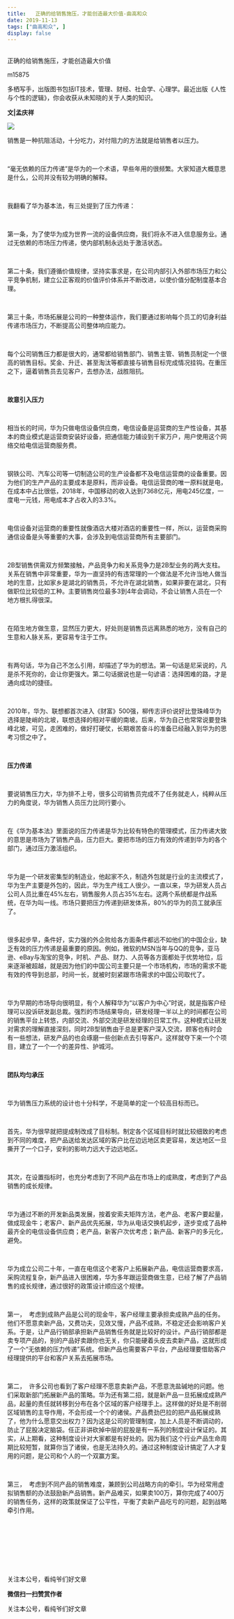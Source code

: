 ```yaml
---
title:   正确的给销售施压，才能创造最大价值-曲高和众
date: 2019-11-13
tags: ["曲高和众", ]
display: false
---
```



## 



正确的给销售施压，才能创造最大价值




m15875




多栖写手，出版图书包括IT技术，管理、财经、社会学、心理学。最近出版《人性与个性的逻辑》，你会收获从未知晓的关于人类的知识。


**文|孟庆祥**



<img class="rich_pages" data-ratio="0.744" data-s="300,640" src="https://mmbiz.qpic.cn/mmbiz_jpg/fxGMiaL5Zj1iablX4AI1TTIyz5USr4yMQPWUWXHP3vQDCr3m1wnYNsVNsN00PLNzMY2jMic29wdupibLT9xkGOiamgg/640?wx_fmt=jpeg" data-type="jpeg" data-w="500" style=""/>

销售是一种抗阻活动，十分吃力，对付阻力的方法就是给销售者以压力。

&nbsp;

“毫无依赖的压力传递”是华为的一个术语，早些年用的很频繁。大家知道大概意思是什么，公司并没有较为明确的解释。

&nbsp;

我翻看了华为基本法，有三处提到了压力传递：

&nbsp;

第一条，为了使华为成为世界一流的设备供应商，我们将永不进入信息服务业。通过无依赖的市场压力传递，使内部机制永远处于激活状态。

&nbsp;

第二十条，我们遵循价值规律，坚持实事求是，在公司内部引入外部市场压力和公平竞争机制，建立公正客观的价值评价体系并不断改进，以使价值分配制度基本合理。

&nbsp;

第三十条，市场拓展是公司的一种整体运作，我们要通过影响每个员工的切身利益传递市场压力，不断提高公司整体响应能力。

&nbsp;

每个公司销售压力都是很大的，通常都给销售部门、销售主管、销售员制定一个很高的销售目标。奖金、升迁、甚至淘汰等都直接与销售目标完成情况挂钩。在重压之下，逼着销售员去见客户，去想办法，战胜阻抗。

&nbsp;

**故意引入压力**

&nbsp;

相当长的时间，华为只做电信设备供应商，电信设备是运营商的生产性设备，其基本的商业模式是运营商安装好设备，把通信能力铺设到千家万户，用户使用这个网络交给电信运营商服务费。

&nbsp;

钢铁公司、汽车公司等一切制造公司的生产设备都不及电信运营商的设备重要。因为他们的生产产品的主要成本是原料，而非设备。电信运营商的唯一原料就是电，在成本中占比很低，2018年，中国移动的收入达到7368亿元，用电245亿度，一度电一元钱，用电成本才占收入的3.3%。

&nbsp;

电信设备对运营商的重要性就像酒店大楼对酒店的重要性一样，所以，运营商采购通信设备是头等重要的大事，会涉及到电信运营商所有主要部门。

&nbsp;

2B型销售供需双方频繁接触，产品竞争力和关系竞争力是2B型业务的两大支柱。关系在销售中非常重要，华为一直坚持的有违常理的一个做法是不允许当地人做当地的生意，比如家乡是湖北的销售员，不允许在湖北销售，如果非要在湖北，只有做职位比较低的工种。主要销售岗位最多3到4年会调动，不会让销售人员在一个地方根扎得很深。

&nbsp;

在陌生地方做生意，显然压力更大，好处则是销售员远离熟悉的地方，没有自己的生意和人脉关系，更容易专注于工作。

&nbsp;

有两句话，华为自己不怎么引用，却描述了华为的想法。第一句话是尼采说的，凡是杀不死你的，会让你更强大。第二句话据说也是一句谚语：选择困难的路，才是通向成功的捷径。

&nbsp;

2010年，华为、联想都首次进入《财富》500强，柳传志评价说好比登珠峰华为选择是陡峭的北坡，联想选择的相对平缓的南坡。后来，华为自己也常常说要登珠峰北坡，可见，走困难的，做好打硬仗，长期艰苦奋斗的准备已经融入到华为的思考习惯之中了。

&nbsp;

**压力传递**

&nbsp;

要说销售压力大，华为排不上号，很多公司销售员完成不了任务就走人，纯粹从压力的角度说，华为销售人员压力比同行要小。

&nbsp;

在《华为基本法》里面说的压力传递是华为比较有特色的管理模式，压力传递大致的意思是市场为了销售产品，压力巨大。要把市场的压力有效的传递到华为的各个部门，通过压力激活组织。

&nbsp;

华为是一个研发密集型的制造业，他起家不久，制造外包就是行业的主流模式了，华为生产主要是外包的，因此，华为生产线工人很少。一直以来，华为研发人员占公司人员比重在45%左右，销售服务人员占35%左右。这两个系统都是作战系统，在华为叫一线。市场只要把压力传递到研发体系，80%的华为的员工就承压了。

&nbsp;

很多起步早，条件好，实力强的外企败给各方面条件都远不如他们的中国企业，缺乏有效的压力传递是最重要的原因。例如，微软的MSN当年与QQ的竞争，亚马逊、eBay与淘宝的竞争，时机、产品、财力、人员等各方面都处于优势地位，后来逐渐被超越，就是因为他们的中国公司主要只是一个市场机构，市场的需求不能有效的传导到总部，时间一长，就被时刻紧跟市场需求的中国公司取代了。

&nbsp;

华为早期的市场导向很明显，有个人解释华为“以客户为中心”时说，就是指客户经理可以投诉研发副总裁。强烈的市场结果导向，研发经理一半以上的时间都在公司的销售平台上转悠，内部交流、外部交流是研发经理的日常工作。这种模式让研发对需求的理解直接深刻，同时2B型销售由于总是更客户深入交流，顾客也有时会有一些想法，研发产品的也会琢磨一些创新点去引导客户。这样就夺下来一个个项目，建立了一个一个的差异性、护城河。

&nbsp;

**团队均匀承压**

&nbsp;

华为销售压力系统的设计也十分科学，不是简单的定一个较高目标而已。

&nbsp;

首先，华为很早就把提成制改成了目标制。制定各个区域目标时就比较细致的考虑到不同的难度，把产品送给发达区域的客户比在边远地区卖更容易，发达地区一旦撕开了一个口子，安利的影响力远大于边远地区。

&nbsp;

其次，在设置指标时，也充分考虑到了不同产品在市场上的成熟度，考虑到了产品销售的成长规律。

&nbsp;

华为通过不断的开发新品类发展，按着安索夫矩阵方法，老产品、老客户要起量，做成现金牛；老客户、新产品优先拓展，华为从电话交换机起步，逐步变成了品种最齐全的电信设备供应商；老产品，新客户次优考虑；新产品、新客户的多元化，避免。

&nbsp;

华为成立公司二十年，一直在电信这个老客户上拓展新产品，电信运营商要求高，采购流程复杂，新产品进入很困难，华为多年跟运营商做生意，已经了解了产品销售的成长规律，通过很好的政策设计顺应这个规律。

&nbsp;

第一，&nbsp;&nbsp;考虑到成熟产品是公司的现金牛，客户经理主要承担卖成熟产品的任务。他们不愿意卖新产品，又费功夫，见效又慢，产品不成熟，不稳定还会影响客户关系。于是，让产品行销部承担新产品销售任务就是比较好的设计。产品行销部都是卖专项产品的，别的产品好卖跟你也无关，你只能硬着头皮去卖新产品，这就形成了一个“无依赖的压力传递”系统。但新产品也需要客户平台，产品经理要借助客户经理提供的平台和客户关系去拓展市场。

&nbsp;

第二，&nbsp;&nbsp;许多公司也看到了客户经理不愿意卖新产品，不愿意洗盐碱地的问题。他们采取新部门拓展新产品的策略。华为还有第二招，就是新产品一旦拓展成成熟产品，起量的责任就转移到分布在各个区域的客户经理手上。这样做的好处是不削弱区域销售的主导作用，不会形成一个个的诸侯。产品费劲巴拉的把产品拓展成熟了，他为什么愿意交出权力？因为这是公司的管理制度，加上人员是不断调动的，防止了屁股决定脑袋。任正非讲砍掉中层的屁股是有一系列的制度设计保证的。其实，从上期看，这种制度设计对大家都是有好处的。因为我们这个行业产品生命周期比较短暂，就算你当了诸侯，也是无法持久的。通过这种制度设计搞定了人才复用的问题，是公司和个人的一个双赢方案。

&nbsp;

第三，&nbsp;&nbsp;考虑到不同产品的销售难度，兼顾到公司战略方向的牵引。华为经常用虚拟销售额的办法鼓励新产品销售。新产品难买，如果卖100万，算你完成了400万的销售任务，这样的政策就保证了公平性，平衡了卖新产品吃亏的问题，起到战略牵引作用。

&nbsp;

&nbsp;

&nbsp;

&nbsp;



关注本公号，看纯爷们好文章


**微信扫一扫赞赏作者**






关注本公号，看纯爷们好文章